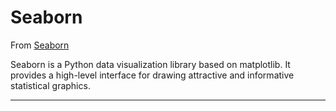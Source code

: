 # Seaborn

From <a href="https://seaborn.pydata.org/" target="_blank">Seaborn</a>

Seaborn is a Python data visualization library based on matplotlib. It provides a high-level interface for drawing attractive and informative statistical graphics.

---

```python

```

